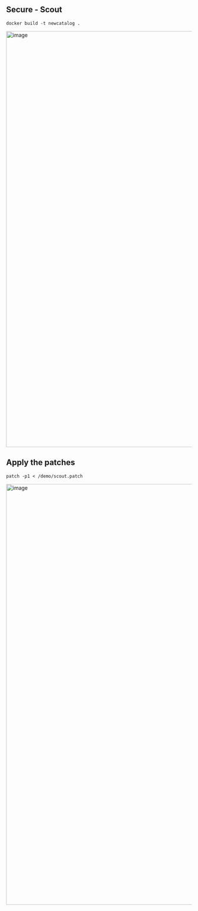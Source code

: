 ## Secure - Scout

```
docker build -t newcatalog .
```

<img width="1128" alt="image" src="https://github.com/user-attachments/assets/bd5a0dfd-8580-4b39-951f-7f7d920887c8" />


## Apply the patches

```
patch -p1 < /demo/scout.patch
```

<img width="1141" alt="image" src="https://github.com/user-attachments/assets/d95fe357-aad2-45ba-ae0d-b81fe743a898" />


